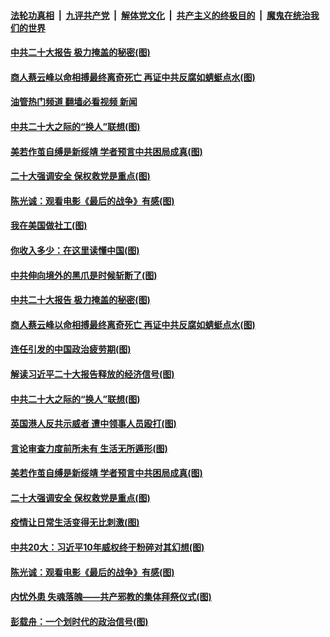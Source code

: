####  [法轮功真相](../../../../basic/blob/master/README.md?t=10191131) &nbsp;|&nbsp; [九评共产党](../../../../9ping.md/blob/master/README.md?t=10191131) &nbsp;|&nbsp; [解体党文化](../../../../jtdwh.md/blob/master/README.md?t=10191131)  &nbsp;|&nbsp; [共产主义的终极目的](../../../../gczydzjmd.md/blob/master/README.md?t=10191131) &nbsp;|&nbsp; [魔鬼在统治我们的世界](../../../../mgztzwmdsj.md/blob/master/README.md?t=10191131) 

#### [中共二十大报告 极力掩盖的秘密(图)](../pages/p4/1019503.md?t=10191131) 

#### [商人蔡云峰以命相搏最终离奇死亡 再证中共反腐如蜻蜓点水(图)](../pages/p4/1019495.md?t=10191131) 

#### [油管热门频道 翻墙必看视频 新闻](http://209.250.226.216:81/youtube.html?10191131)

#### [中共二十大之际的“换人”联想(图)](../pages/p4/1019409.md?t=10191131) 

#### [美若作茧自缚是新绥靖 学者预言中共困局成真(图)](../pages/p4/1018716.md?t=10191131) 

#### [二十大强调安全 保权救党是重点(图)](../pages/p4/1019390.md?t=10191131) 

#### [陈光诚：观看电影《最后的战争》有感(图)](../pages/p4/1019304.md?t=10191131) 

#### [我在美国做社工(图)](../pages/p4/1019510.md?t=10191131) 

#### [你收入多少：在这里读懂中国(图)](../pages/p4/1019506.md?t=10191131) 

#### [中共伸向境外的黑爪是时候斩断了(图)](../pages/p4/1019505.md?t=10191131) 

#### [中共二十大报告 极力掩盖的秘密(图)](../pages/p4/1019503.md?t=10191131) 

#### [商人蔡云峰以命相搏最终离奇死亡 再证中共反腐如蜻蜓点水(图)](../pages/p4/1019495.md?t=10191131) 

#### [连任引发的中国政治疲劳期(图)](../pages/p4/1019489.md?t=10191131) 


#### [解读习近平二十大报告释放的经济信号(图)](../pages/p4/1019405.md?t=10191131) 

#### [中共二十大之际的“换人”联想(图)](../pages/p4/1019409.md?t=10191131) 

#### [英国港人反共示威者 遭中领事人员殴打(图)](../pages/p4/1019327.md?t=10191131) 

#### [言论审查力度前所未有 生活无所遁形(图)](../pages/p4/1019406.md?t=10191131) 

#### [美若作茧自缚是新绥靖 学者预言中共困局成真(图)](../pages/p4/1018716.md?t=10191131) 

#### [二十大强调安全 保权救党是重点(图)](../pages/p4/1019390.md?t=10191131) 


#### [疫情让日常生活变得无比刺激(图)](../pages/p4/1019312.md?t=10191131) 

#### [中共20大：习近平10年威权终于粉碎对其幻想(图)](../pages/p4/1019308.md?t=10191131) 

#### [陈光诚：观看电影《最后的战争》有感(图)](../pages/p4/1019304.md?t=10191131) 

#### [内忧外患 失魂落魄——共产邪教的集体拜祭仪式(图)](../pages/p4/1019303.md?t=10191131) 


#### [彭载舟：一个划时代的政治信号(图)](../pages/p4/1019225.md?t=10191131) 

<img src='http://gfw-breaker.win/goodnews/indexes/p4.md' width='0px' height='0px'/>
